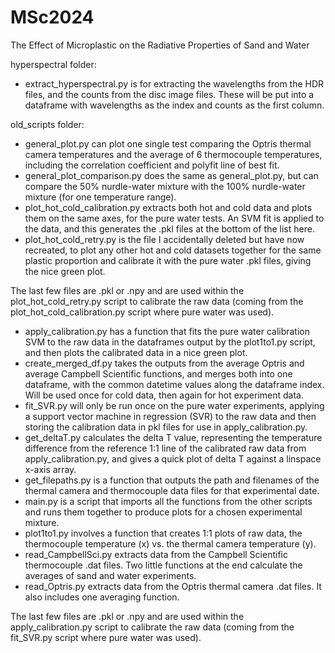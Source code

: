 # MSc2024
The Effect of Microplastic on the Radiative Properties of Sand and Water 


hyperspectral folder:

* extract_hyperspectral.py is for extracting the wavelengths from the HDR files, and the counts from the disc image files. These will be put into a dataframe with wavelengths as the index and counts as the first column.


old_scripts folder:

* general_plot.py can plot one single test comparing the Optris thermal camera temperatures and the average of 6 thermocouple temperatures, including the correlation coefficient and polyfit line of best fit.
* general_plot_comparison.py does the same as general_plot.py, but can compare the 50% nurdle-water mixture with the 100% nurdle-water mixture (for one temperature range).
* plot_hot_cold_calibration.py extracts both hot and cold data and plots them on the same axes, for the pure water tests. An SVM fit is applied to the data, and this generates the .pkl files at the bottom of the list here.
* plot_hot_cold_retry.py is the file I accidentally deleted but have now recreated, to plot any other hot and cold datasets together for the same plastic proportion and calibrate it with the pure water .pkl files, giving the nice green plot.

The last few files are .pkl or .npy and are used within the plot_hot_cold_retry.py script to calibrate the raw data (coming from the plot_hot_cold_calibration.py script where pure water was used).



* apply_calibration.py has a function that fits the pure water calibration SVM to the raw data in the dataframes output by the plot1to1.py script, and then plots the calibrated data in a nice green plot.
* create_merged_df.py takes the outputs from the average Optris and average Campbell Scientific functions, and merges both into one dataframe, with the common datetime values along the dataframe index. Will be used once for cold data, then again for hot experiment data.
* fit_SVR.py will only be run once on the pure water experiments, applying a support vector machine in regression (SVR) to the raw data and then storing the calibration data in pkl files for use in apply_calibration.py.
* get_deltaT.py calculates the delta T value, representing the temperature difference from the reference 1:1 line of the calibrated raw data from apply_calibration.py, and gives a quick plot of delta T against a linspace x-axis array.
* get_filepaths.py is a function that outputs the path and filenames of the thermal camera and thermocouple data files for that experimental date.
* main.py is a script that imports all the functions from the other scripts and runs them together to produce plots for a chosen experimental mixture.
* plot1to1.py involves a function that creates 1:1 plots of raw data, the thermocouple temperature (x) vs. the thermal camera temperature (y).
* read_CampbellSci.py extracts data from the Campbell Scientific thermocouple .dat files. Two little functions at the end calculate the averages of sand and water experiments.
* read_Optris.py extracts data from the Optris thermal camera .dat files. It also includes one averaging function.

The last few files are .pkl or .npy and are used within the apply_calibration.py script to calibrate the raw data (coming from the fit_SVR.py script where pure water was used).

